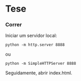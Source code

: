 # Tese 

### Correr

Iniciar um servidor local:

```
python -m http.server 8888
```
ou
```
python -m SimpleHTTPServer 8888
```

Seguidamente, abrir index.html.